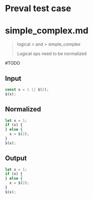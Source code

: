 # Preval test case

# simple_complex.md

> logical > and > simple_complex
>
> Logical ops need to be normalized

#TODO

## Input

`````js filename=intro
const x = 1 || $(2);
$(x);
`````

## Normalized

`````js filename=intro
let x = 1;
if (x) {
} else {
  x = $(2);
}
$(x);
`````

## Output

`````js filename=intro
let x = 1;
if (x) {
} else {
  x = $(2);
}
$(x);
`````
